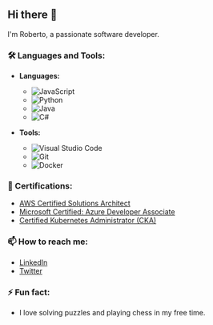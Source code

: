 ## Hi there 👋

I'm Roberto, a passionate software developer.

### 🛠️ Languages and Tools:
- **Languages:**
  - ![JavaScript](https://img.shields.io/badge/-JavaScript-F7DF1E?style=flat&logo=javascript&logoColor=black)
  - ![Python](https://img.shields.io/badge/-Python-3776AB?style=flat&logo=python&logoColor=white)
  - ![Java](https://img.shields.io/badge/-Java-007396?style=flat&logo=java&logoColor=white)
  - ![C#](https://img.shields.io/badge/-C%23-239120?style=flat&logo=c-sharp&logoColor=white)

- **Tools:**
  - ![Visual Studio Code](https://img.shields.io/badge/-VS%20Code-007ACC?style=flat&logo=visual-studio-code&logoColor=white)
  - ![Git](https://img.shields.io/badge/-Git-F05032?style=flat&logo=git&logoColor=white)
  - ![Docker](https://img.shields.io/badge/-Docker-2496ED?style=flat&logo=docker&logoColor=white)

### 📜 Certifications:
- [AWS Certified Solutions Architect](https://aws.amazon.com/certification/certified-solutions-architect-associate/)
- [Microsoft Certified: Azure Developer Associate](https://docs.microsoft.com/en-us/learn/certifications/azure-developer/)
- [Certified Kubernetes Administrator (CKA)](https://www.cncf.io/certification/cka/)

### 📫 How to reach me:
- [LinkedIn](https://www.linkedin.com/in/robertosa13/)
- [Twitter](https://twitter.com/robertosa13)

### ⚡ Fun fact:
- I love solving puzzles and playing chess in my free time.
